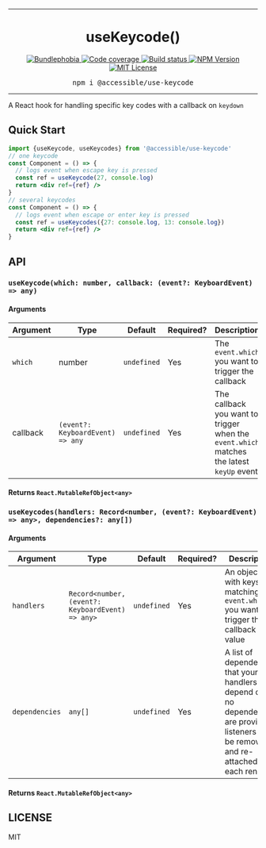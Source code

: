 <hr>
<div align="center">
  <h1 align="center">
    useKeycode()
  </h1>
</div>

<p align="center">
  <a href="https://bundlephobia.com/result?p=@accessible/use-keycode">
    <img alt="Bundlephobia" src="https://img.shields.io/bundlephobia/minzip/@accessible/use-keycode?style=for-the-badge&labelColor=24292e">
  </a>
  <a aria-label="Code coverage report" href="https://codecov.io/gh/accessible-ui/use-keycode">
    <img alt="Code coverage" src="https://img.shields.io/codecov/c/gh/accessible-ui/use-keycode?style=for-the-badge&labelColor=24292e">
  </a>
  <a aria-label="Build status" href="https://travis-ci.org/accessible-ui/use-keycode">
    <img alt="Build status" src="https://img.shields.io/travis/accessible-ui/use-keycode?style=for-the-badge&labelColor=24292e">
  </a>
  <a aria-label="NPM version" href="https://www.npmjs.com/package/@accessible/use-keycode">
    <img alt="NPM Version" src="https://img.shields.io/npm/v/@accessible/use-keycode?style=for-the-badge&labelColor=24292e">
  </a>
  <a aria-label="License" href="https://jaredlunde.mit-license.org/">
    <img alt="MIT License" src="https://img.shields.io/npm/l/@accessible/use-keycode?style=for-the-badge&labelColor=24292e">
  </a>
</p>

<pre align="center">npm i @accessible/use-keycode</pre>
<hr>

A React hook for handling specific key codes with a callback on `keydown`

## Quick Start

```jsx harmony
import {useKeycode, useKeycodes} from '@accessible/use-keycode'
// one keycode
const Component = () => {
  // logs event when escape key is pressed
  const ref = useKeycode(27, console.log)
  return <div ref={ref} />
}
// several keycodes
const Component = () => {
  // logs event when escape or enter key is pressed
  const ref = useKeycodes({27: console.log, 13: console.log})
  return <div ref={ref} />
}
```

## API

### `useKeycode(which: number, callback: (event?: KeyboardEvent) => any)`

#### Arguments

| Argument | Type                             | Default     | Required? | Description                                                                              |
| -------- | -------------------------------- | ----------- | --------- | ---------------------------------------------------------------------------------------- |
| `which`  | number                           | `undefined` | Yes       | The `event.which` you want to trigger the callback                                       |
| callback | `(event?: KeyboardEvent) => any` | `undefined` | Yes       | The callback you want to trigger when the `event.which` matches the latest `keyUp` event |

#### Returns `React.MutableRefObject<any>`

### `useKeycodes(handlers: Record<number, (event?: KeyboardEvent) => any>, dependencies?: any[])`

#### Arguments

| Argument       | Type                                             | Default     | Required? | Description                                                                                                                                     |
| -------------- | ------------------------------------------------ | ----------- | --------- | ----------------------------------------------------------------------------------------------------------------------------------------------- |
| `handlers`     | `Record<number, (event?: KeyboardEvent) => any>` | `undefined` | Yes       | An object with keys matching the `event.which` you want to trigger the callback value                                                           |
| `dependencies` | `any[]`                                          | `undefined` | Yes       | A list of dependencies that your handlers depend on. If no dependencies are provided, listeners will be removed and re-attached on each render. |

#### Returns `React.MutableRefObject<any>`

## LICENSE

MIT
